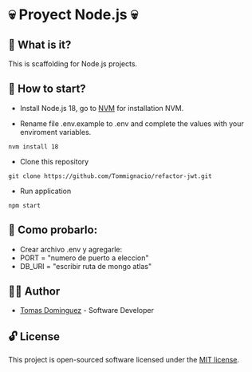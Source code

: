# :skull: Proyect Node.js :skull:

## :thought_balloon: What is it?

This is scaffolding for Node.js projects.

## :checkered_flag: How to start?

-   Install Node.js 18, go to [NVM](https://github.com/nvm-sh/nvm#git-install) for installation NVM.

-   Rename file .env.example to .env and complete the values with your enviroment variables.

```shell
nvm install 18
```

-   Clone this repository

```shell
git clone https://github.com/Tommignacio/refactor-jwt.git
```

-   Run application

```shell
npm start
```

## :checkered_flag: Como probarlo:

-   Crear archivo .env y agregarle:
-   PORT = "numero de puerto a eleccion"
-   DB_URI = "escribir ruta de mongo atlas"

## :man_technologist: Author

-   [Tomas Dominguez](https://github.com/Tommignacio) - Software Developer

## :unlock: License

This project is open-sourced software licensed under the [MIT license](LICENSE).
